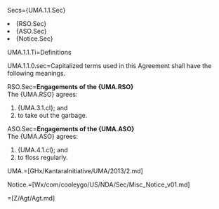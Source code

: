 Secs={UMA.1.1.Sec}<li>{RSO.Sec}<li>{ASO.Sec}<li>{Notice.Sec}

UMA.1.1.Ti=Definitions

UMA.1.1.0.sec=Capitalized terms used in this Agreement shall have the following meanings.

RSO.Sec=<b>Engagements of the {UMA.RSO}</b><br>The {UMA.RSO} agrees:<ol><li>{UMA.3.1.cl}; and<li>to take out the garbage.</ol>

ASO.Sec=<b>Engagements of the {UMA.ASO}</b><br>The {UMA.ASO} agrees:<ol><li>{UMA.4.1.cl}; and<li>to floss regularly.</ol>

UMA.=[GHx/KantaraInitiative/UMA/2013/2.md]

Notice.=[Wx/com/cooleygo/US/NDA/Sec/Misc_Notice_v01.md]

=[Z/Agt/Agt.md]